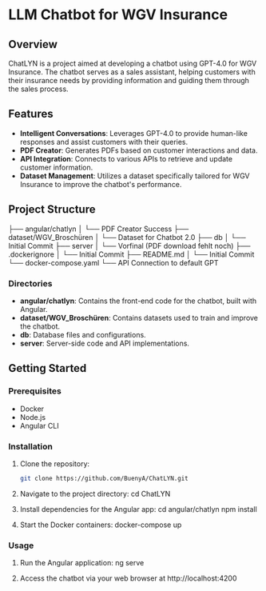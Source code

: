 # LLM Chatbot for WGV Insurance

## Overview

ChatLYN is a project aimed at developing a chatbot using GPT-4.0 for WGV Insurance. The chatbot serves as a sales assistant, helping customers with their insurance needs by providing information and guiding them through the sales process.

## Features

- **Intelligent Conversations**: Leverages GPT-4.0 to provide human-like responses and assist customers with their queries.
- **PDF Creator**: Generates PDFs based on customer interactions and data.
- **API Integration**: Connects to various APIs to retrieve and update customer information.
- **Dataset Management**: Utilizes a dataset specifically tailored for WGV Insurance to improve the chatbot's performance.

## Project Structure

├── angular/chatlyn
│ └── PDF Creator Success
├── dataset/WGV_Broschüren
│ └── Dataset for Chatbot 2.0
├── db
│ └── Initial Commit
├── server
│ └── Vorfinal (PDF download fehlt noch)
├── .dockerignore
│ └── Initial Commit
├── README.md
│ └── Initial Commit
└── docker-compose.yaml
└── API Connection to default GPT


### Directories

- **angular/chatlyn**: Contains the front-end code for the chatbot, built with Angular.
- **dataset/WGV_Broschüren**: Contains datasets used to train and improve the chatbot.
- **db**: Database files and configurations.
- **server**: Server-side code and API implementations.

## Getting Started

### Prerequisites

- Docker
- Node.js
- Angular CLI

### Installation

1. Clone the repository:
   ```bash
   git clone https://github.com/BuenyA/ChatLYN.git

2. Navigate to the project directory:
    cd ChatLYN

3. Install dependencies for the Angular app:
    cd angular/chatlyn
    npm install

4. Start the Docker containers:
    docker-compose up

### Usage

1. Run the Angular application:
    ng serve

2. Access the chatbot via your web browser at http://localhost:4200
